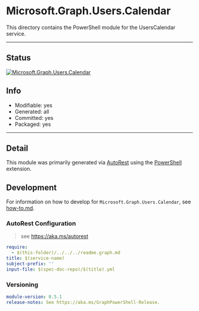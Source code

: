 <!-- region Generated -->
# Microsoft.Graph.Users.Calendar
This directory contains the PowerShell module for the UsersCalendar service.

---
## Status
[![Microsoft.Graph.Users.Calendar](https://img.shields.io/powershellgallery/v/Microsoft.Graph.Users.Calendar.svg?style=flat-square&label=Microsoft.Graph.Users.Calendar "Microsoft.Graph.Users.Calendar")](https://www.powershellgallery.com/packages/Microsoft.Graph.Users.Calendar/)

## Info
- Modifiable: yes
- Generated: all
- Committed: yes
- Packaged: yes

---
## Detail
This module was primarily generated via [AutoRest](https://github.com/Azure/autorest) using the [PowerShell](https://github.com/Azure/autorest.powershell) extension.

## Development
For information on how to develop for `Microsoft.Graph.Users.Calendar`, see [how-to.md](how-to.md).
<!-- endregion -->

### AutoRest Configuration

> see https://aka.ms/autorest

``` yaml
require:
  - $(this-folder)/../../../readme.graph.md
title: $(service-name)
subject-prefix: ''
input-file: $(spec-doc-repo)/$(title).yml
```
### Versioning

``` yaml
module-version: 0.5.1
release-notes: See https://aka.ms/GraphPowerShell-Release.
```

